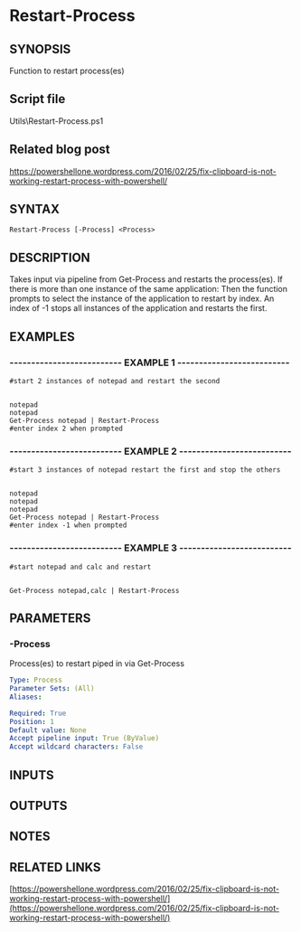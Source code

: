# Restart-Process

## SYNOPSIS
Function to restart process(es)

## Script file
Utils\Restart-Process.ps1

## Related blog post
https://powershellone.wordpress.com/2016/02/25/fix-clipboard-is-not-working-restart-process-with-powershell/

## SYNTAX

```
Restart-Process [-Process] <Process>
```

## DESCRIPTION
Takes input via pipeline from Get-Process and restarts the process(es).
If there is more than one instance of the same application:
Then the function prompts to select the instance of the application to restart by index.
An index of -1 stops all instances of the application and
restarts the first.

## EXAMPLES

### -------------------------- EXAMPLE 1 --------------------------
```
#start 2 instances of notepad and restart the second


notepad
notepad
Get-Process notepad | Restart-Process
#enter index 2 when prompted
```
### -------------------------- EXAMPLE 2 --------------------------
```
#start 3 instances of notepad restart the first and stop the others


notepad
notepad
notepad
Get-Process notepad | Restart-Process
#enter index -1 when prompted
```
### -------------------------- EXAMPLE 3 --------------------------
```
#start notepad and calc and restart


Get-Process notepad,calc | Restart-Process
```
## PARAMETERS

### -Process
Process(es) to restart piped in via Get-Process

```yaml
Type: Process
Parameter Sets: (All)
Aliases: 

Required: True
Position: 1
Default value: None
Accept pipeline input: True (ByValue)
Accept wildcard characters: False
```

## INPUTS

## OUTPUTS

## NOTES

## RELATED LINKS

[https://powershellone.wordpress.com/2016/02/25/fix-clipboard-is-not-working-restart-process-with-powershell/](https://powershellone.wordpress.com/2016/02/25/fix-clipboard-is-not-working-restart-process-with-powershell/)




